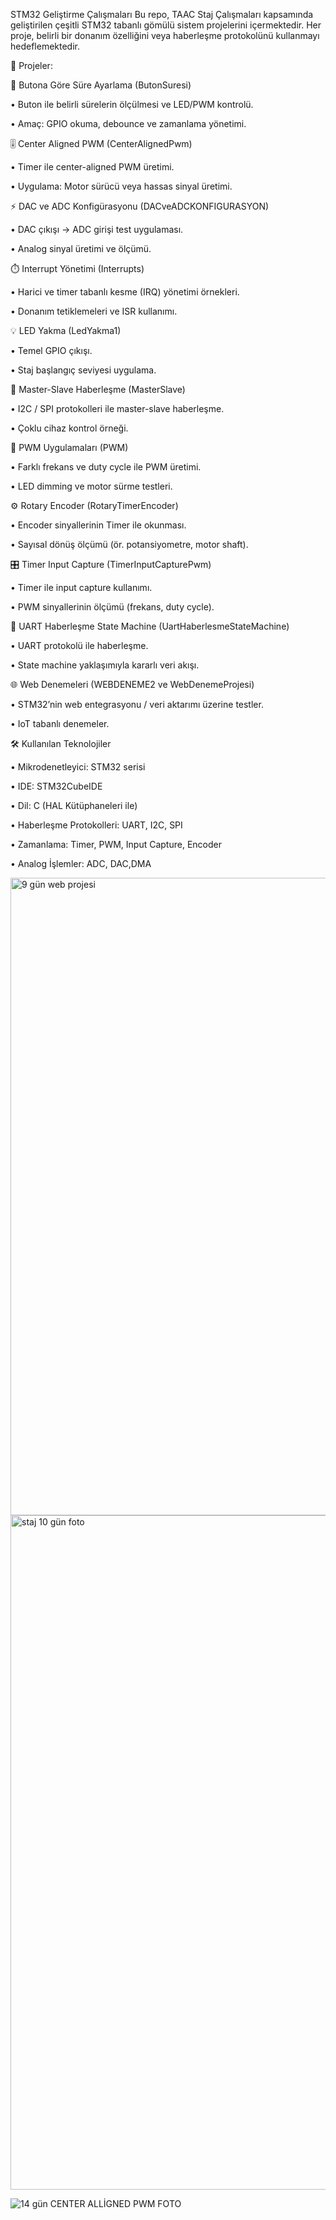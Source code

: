STM32 Geliştirme Çalışmaları
Bu repo, TAAC Staj Çalışmaları kapsamında geliştirilen çeşitli STM32 tabanlı gömülü sistem projelerini içermektedir. Her proje, belirli bir donanım özelliğini veya haberleşme protokolünü kullanmayı hedeflemektedir.

📂 Projeler:


🔘 Butona Göre Süre Ayarlama (ButonSuresi)

•	Buton ile belirli sürelerin ölçülmesi ve LED/PWM kontrolü.

•	Amaç: GPIO okuma, debounce ve zamanlama yönetimi.

🎚️ Center Aligned PWM (CenterAlignedPwm)

•	Timer ile center-aligned PWM üretimi.

•	Uygulama: Motor sürücü veya hassas sinyal üretimi.

⚡ DAC ve ADC Konfigürasyonu (DACveADCKONFIGURASYON)

•	DAC çıkışı → ADC girişi test uygulaması.

•	Analog sinyal üretimi ve ölçümü.

⏱️ Interrupt Yönetimi (Interrupts)

•	Harici ve timer tabanlı kesme (IRQ) yönetimi örnekleri.

•	Donanım tetiklemeleri ve ISR kullanımı.

💡 LED Yakma (LedYakma1)

•	Temel GPIO çıkışı.

•	Staj başlangıç seviyesi uygulama.

🔗 Master-Slave Haberleşme (MasterSlave)

•	I2C / SPI protokolleri ile master-slave haberleşme.

•	Çoklu cihaz kontrol örneği.

📡 PWM Uygulamaları (PWM)

•	Farklı frekans ve duty cycle ile PWM üretimi.

•	LED dimming ve motor sürme testleri.

⚙️ Rotary Encoder (RotaryTimerEncoder)

•	Encoder sinyallerinin Timer ile okunması.

•	Sayısal dönüş ölçümü (ör. potansiyometre, motor shaft).

🎛️ Timer Input Capture (TimerInputCapturePwm)

•	Timer ile input capture kullanımı.

•	PWM sinyallerinin ölçümü (frekans, duty cycle).

🔄 UART Haberleşme State Machine (UartHaberlesmeStateMachine)

•	UART protokolü ile haberleşme.

•	State machine yaklaşımıyla kararlı veri akışı.

🌐 Web Denemeleri (WEBDENEME2 ve WebDenemeProjesi)


•	STM32’nin web entegrasyonu / veri aktarımı üzerine testler.

•	IoT tabanlı denemeler.

🛠️ Kullanılan Teknolojiler

•	Mikrodenetleyici: STM32 serisi

•	IDE: STM32CubeIDE

•	Dil: C (HAL Kütüphaneleri ile)

•	Haberleşme Protokolleri: UART, I2C, SPI

•	Zamanlama: Timer, PWM, Input Capture, Encoder

•	Analog İşlemler: ADC, DAC,DMA





<img width="1919" height="1020" alt="9 gün web projesi" src="https://github.com/user-attachments/assets/8ea91d9c-53e5-41c6-a650-346de1f9cc43" />



<img width="1919" height="1079" alt="staj 10 gün foto" src="https://github.com/user-attachments/assets/dfdf0ae1-d6fd-4627-94b1-4d068ef69231" />




![14 gün CENTER ALLİGNED PWM FOTO](https://github.com/user-attachments/assets/815aa224-5397-4e93-97ea-f4c78e09b5ad)
